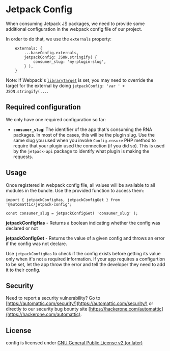 # Jetpack Config

When consuming Jetpack JS packages, we need to provide some additional configuration in the webpack config file of our project.

In order to do that, we use the `externals` property:

```JS
	externals: {
		...baseConfig.externals,
		jetpackConfig: JSON.stringify( {
			consumer_slug: 'my-plugin-slug',
		} ),
	}
```

Note: If Webpack's [`libraryTarget`](https://webpack.js.org/configuration/output/#outputlibrarytarget) is set, you may need to override the target for the external by doing `jetpackConfig: 'var ' + JSON.stringify(...`.

## Required configuration

We only have one required configuration so far: 

* **`consumer_slug`**: The identifier of the app that's consuming the RNA packages. In most of the cases, this will be the plugin slug. Use the same slug you used when you invoke `Config.ensure` PHP method to require that your plugin used the connection (if you did so). This is used by the `jetpack-api` package to identify what plugin is making the requests.

## Usage

Once registered in webpack config file, all values will be available to all modules in the bundle. Use the provided function to access them:

```JS
import { jetpackConfigHas, jetpackConfigGet } from '@automattic/jetpack-config';

const consumer_slug = jetpackConfigGet( 'consumer_slug' );
```

**jetpackConfigHas** - Returns a boolean indicating whether the config was declared or not

**jetpackConfigGet** - Returns the value of a given config and throws an error if the config was not declare.

Use `jetpackConfigHas` to check if the config exists before getting its value only when it's not a required information. If your app requires a configurtion to be set, let the app throw the error and tell the developer they need to add it to their config.

## Security

Need to report a security vulnerability? Go to [https://automattic.com/security/](https://automattic.com/security/) or directly to our security bug bounty site [https://hackerone.com/automattic](https://hackerone.com/automattic).

## License

config is licensed under [GNU General Public License v2 (or later)](./LICENSE.txt)

